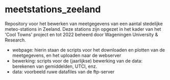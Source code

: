 # meetstations_zeeland
Repository voor het bewerken van meetgegevens van een aantal stedelijke meteo-stations in Zeeland. Deze stations zijn opgezet in het kader van het 'Cool Towns' project en tot 2022 beheerd door Wageningen University & Research. 

* webpage: hierin staan de scripts voor het downloaden en plotten van de meetgegevens, en het uploaden naar de webserver
* bewerking: scripts voor de (jaarlijkse) bewerking van de data: berekenen van gemiddelden, UTCI, enz.
* data: voorbeeld ruwe datafiles van de ftp-server

